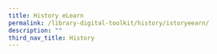 ```yaml
---
title: History eLearn
permalink: /library-digital-toolkit/history/istoryeearn/
description: ""
third_nav_title: History
---
```

